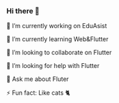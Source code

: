 ### Hi there 👋

🔭 I’m currently working on EduAsist

🌱 I’m currently learning Web&Flutter

👯 I’m looking to collaborate on Flutter

🤔 I’m looking for help with Flutter

💬 Ask me about Fluter

⚡ Fun fact: Like cats 🐈
<!--
**furkandemireleng/furkandemireleng** is a ✨ _special_ ✨ repository because its `README.md` (this file) appears on your GitHub profile.

Here are some ideas to get you started:

🔭 I’m currently working on EduAsist
🌱 I’m currently learning Web&Flutter
👯 I’m looking to collaborate on Flutter
🤔 I’m looking for help with Flutter
💬 Ask me about Mobile
- 📫 How to reach me: 
- 😄 Pronouns: ...
- ⚡ Fun fact: like cats
-->
